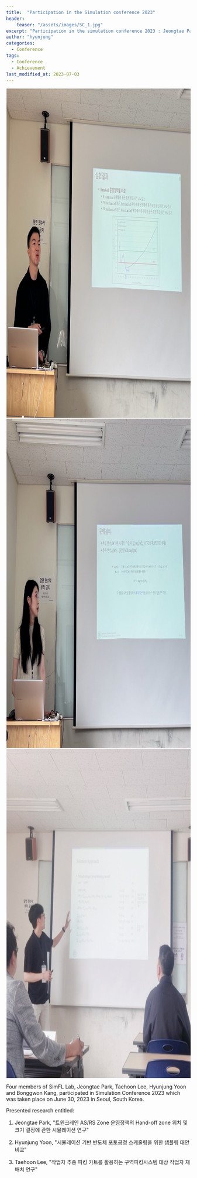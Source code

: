 ```yaml
---
title:  "Participation in the Simulation conference 2023"
header:
    teaser: "/assets/images/SC_1.jpg"
excerpt: "Participation in the simulation conference 2023 : Jeongtae Park, Taehoon Lee, Hyunjung Yoon and Bonggwon Kang. "
author: "hyunjung"
categories:
  - Conference
tags:
  - Conference
  - Achievement
last_modified_at: 2023-07-03
---
```

<img align="center" width="900" height="900" style="border: 1px solid white" src="/assets/images/SC_1.jpg"> 
<img align="center" width="900" height="900" style="border: 1px solid white" src="/assets/images/SC_2.jpg"> 
<img align="center" width="900" height="900" style="border: 1px solid white" src="/assets/images/SC_3.jpg"> 


Four members of SimFL Lab, Jeongtae Park, Taehoon Lee, Hyunjung Yoon and Bonggwon Kang, participated in Simulation Conference 2023 which was taken place on June 30, 2023 in Seoul, South Korea.

Presented research entitled:
1) Jeongtae Park, "트윈크레인 AS/RS Zone 운영정책의 Hand-off zone 위치 및 크기 결정에 관한 시뮬레이션 연구"

2) Hyunjung Yoon, "시뮬레이션 기반 반도체 포토공정 스케줄링을 위한 샘플링 대안 비교"

3) Taehoon Lee, "작업자 추종 피킹 카트를 활용하는 구역피킹시스템 대상 작업자 재배치 연구"